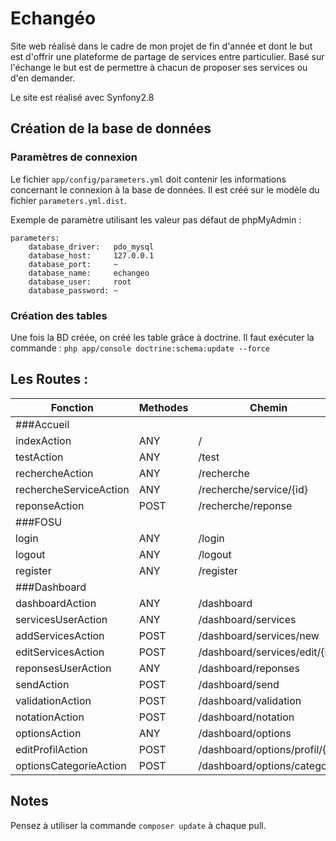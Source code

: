 # Echangéo

Site web réalisé dans le cadre de mon projet de fin d'année et dont le but est d'offrir une plateforme de partage de services entre particulier.
Basé sur l'échange le but est de permettre à chacun de proposer ses services ou d'en demander.

Le site est réalisé avec Synfony2.8

## Création de la base de données
### Paramètres de connexion
Le fichier `app/config/parameters.yml` doit contenir les informations concernant le connexion à la base de données.
Il est créé sur le modèle du fichier `parameters.yml.dist`.

Exemple de paramètre utilisant les valeur pas défaut de phpMyAdmin :

	parameters:
		database_driver:   pdo_mysql
	    database_host:     127.0.0.1
	    database_port:     ~
	    database_name:     echangeo
	    database_user:     root
	    database_password: ~    
	    
### Création des tables
Une fois la BD créée, on créé les table grâce à doctrine. Il faut exécuter la commande :
`php app/console doctrine:schema:update --force`

## Les Routes :

| Fonction               | Methodes    | Chemin                                 | Nom de la route                |
| -----------------------|-------------|----------------------------------------|--------------------------------|
| ###Accueil             |             |                                        |                                |
| indexAction            | ANY         | /                                      | index                          |
| testAction             | ANY         | /test                                  | test                           |
| rechercheAction        | ANY         | /recherche                             | recherche_service              |
| rechercheServiceAction | ANY         | /recherche/service/{id}                | recherche_service_id           |
| reponseAction          | POST        | /recherche/reponse                     | reponse_service                |
| ###FOSU                |             |                                        |                                |
| login                  | ANY         | /login                                 | fos_user_security_login                          |
| logout                 | ANY         | /logout                                | logout                         |
| register               | ANY         | /register                              | fos_user_registration_register                       |
| ###Dashboard           |             |                                        |                                |
| dashboardAction        | ANY         | /dashboard                             | dashboard                      |
| servicesUserAction     | ANY         | /dashboard/services                    | servicesUser                   |
| addServicesAction      | POST        | /dashboard/services/new                | addServices                    |
| editServicesAction     | POST        | /dashboard/services/edit/{id}          | editServices                   |
| reponsesUserAction     | ANY         | /dashboard/reponses                    | reponsesUser                   |
| sendAction             | POST        | /dashboard/send                        | sendMessage                    |
| validationAction       | POST        | /dashboard/validation                  | validation                     |
| notationAction         | POST        | /dashboard/notation                    | notation                       |
| optionsAction          | ANY         | /dashboard/options                     | options                        |
| editProfilAction       | POST        | /dashboard/options/profil/{id}         | editProfil                     |
| optionsCategorieAction | POST        | /dashboard/options/categorie           | optionsCategorie               |

## Notes
Pensez à utiliser la commande `composer update` à chaque pull.
